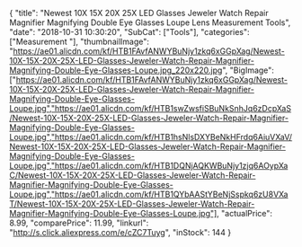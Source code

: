 {
	"title": "Newest 10X 15X 20X 25X LED Glasses Jeweler Watch Repair Magnifier Magnifying Double Eye Glasses Loupe Lens Measurement Tools",
	"date": "2018-10-31 10:30:20",
	"SubCat": ["Tools"],
	"categories": ["Measurement "],
	"thumbnailImage": "https://ae01.alicdn.com/kf/HTB1FAvfANWYBuNjy1zkq6xGGpXag/Newest-10X-15X-20X-25X-LED-Glasses-Jeweler-Watch-Repair-Magnifier-Magnifying-Double-Eye-Glasses-Loupe.jpg_220x220.jpg",
	"BigImage": ["https://ae01.alicdn.com/kf/HTB1FAvfANWYBuNjy1zkq6xGGpXag/Newest-10X-15X-20X-25X-LED-Glasses-Jeweler-Watch-Repair-Magnifier-Magnifying-Double-Eye-Glasses-Loupe.jpg","https://ae01.alicdn.com/kf/HTB1swZwsfiSBuNkSnhJq6zDcpXaS/Newest-10X-15X-20X-25X-LED-Glasses-Jeweler-Watch-Repair-Magnifier-Magnifying-Double-Eye-Glasses-Loupe.jpg","https://ae01.alicdn.com/kf/HTB1hsNlsDXYBeNkHFrdq6AiuVXaV/Newest-10X-15X-20X-25X-LED-Glasses-Jeweler-Watch-Repair-Magnifier-Magnifying-Double-Eye-Glasses-Loupe.jpg","https://ae01.alicdn.com/kf/HTB1DQNjAQKWBuNjy1zjq6AOypXaC/Newest-10X-15X-20X-25X-LED-Glasses-Jeweler-Watch-Repair-Magnifier-Magnifying-Double-Eye-Glasses-Loupe.jpg","https://ae01.alicdn.com/kf/HTB1QYbAAStYBeNjSspkq6zU8VXaT/Newest-10X-15X-20X-25X-LED-Glasses-Jeweler-Watch-Repair-Magnifier-Magnifying-Double-Eye-Glasses-Loupe.jpg"],
	"actualPrice": 8.99,
	"comparePrice": 11.99,
	"linkurl": "http://s.click.aliexpress.com/e/cZC7Tuyg",
	"inStock": 144
}
